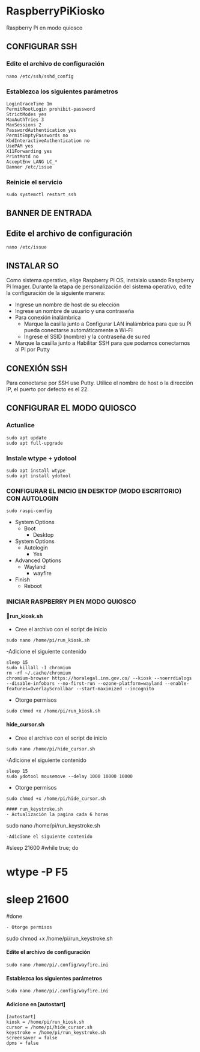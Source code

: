<!-- 
https://www.raspberrypi.com/tutorials/how-to-use-a-raspberry-pi-in-kiosk-mode/
https://core-electronics.com.au/guides/raspberry-pi-kiosk-mode-setup/
-->

# RaspberryPiKiosko
Raspberry Pi en modo quiosco

## CONFIGURAR SSH

### Edite el archivo de configuración
```
nano /etc/ssh/sshd_config
```

### Establezca los siguientes parámetros
```
LoginGraceTime 1m
PermitRootLogin prohibit-password
StrictModes yes
MaxAuthTries 3
MaxSessions 2
PasswordAuthentication yes
PermitEmptyPasswords no
KbdInteractiveAuthentication no
UsePAM yes
X11Forwarding yes
PrintMotd no
AcceptEnv LANG LC_*
Banner /etc/issue
```

### Reinicie el servicio
```
sudo systemctl restart ssh
```

## BANNER DE ENTRADA

## Edite el archivo de configuración
```
nano /etc/issue
```

## INSTALAR SO
Como sistema operativo, elige Raspberry Pi OS, instalalo usando Raspberry Pi Imager. Durante la etapa de personalización del sistema operativo, edite la configuración de la siguiente manera:
- Ingrese un nombre de host de su elección
- Ingrese un nombre de usuario y una contraseña
- Para conexión inalámbrica
	- Marque la casilla junto a Configurar LAN inalámbrica para que su Pi pueda conectarse automáticamente a Wi-Fi
	- Ingrese el SSID (nombre) y la contraseña de su red
- Marque la casilla junto a Habilitar SSH para que podamos conectarnos al Pi por Putty

## CONEXIÓN SSH
Para conectarse por SSH use Putty. Utilice el nombre de host o la dirección IP, el puerto por defecto es el 22.

## CONFIGURAR EL MODO QUIOSCO

### Actualice
```
sudo apt update
sudo apt full-upgrade
```

### Instale wtype + ydotool
```
sudo apt install wtype
sudo apt install ydotool
```

### CONFIGURAR EL INICIO EN DESKTOP (MODO ESCRITORIO) CON AUTOLOGIN
```
sudo raspi-config
```
- System Options 
	- Boot
		- Desktop
- System Options 
	- Autologin
		- Yes
- Advanced Options
	- Wayland
		- wayfire
- Finish
	- Reboot
	
### INICIAR RASPBERRY PI EN MODO QUIOSCO

#### run_kiosk.sh
- Cree el archivo con el script de inicio
```
sudo nano /home/pi/run_kiosk.sh
```
-Adicione el siguiente contenido
```
sleep 15
sudo killall -I chromium
rm -rf ~/.cache/chromium
chromium-browser https://horalegal.inm.gov.co/ --kiosk --noerrdialogs --disable-infobars --no-first-run --ozone-platform=wayland --enable-features=OverlayScrollbar --start-maximized --incognito
```
- Otorge permisos
```
sudo chmod +x /home/pi/run_kiosk.sh
```

#### hide_cursor.sh
- Cree el archivo con el script de inicio
```
sudo nano /home/pi/hide_cursor.sh
```
-Adicione el siguiente contenido
```
sleep 15
sudo ydotool mousemove --delay 1000 10000 10000
```
- Otorge permisos
```
sudo chmod +x /home/pi/hide_cursor.sh

#### run_keystroke.sh
- Actualización la pagina cada 6 horas
```
sudo nano /home/pi/run_keystroke.sh
```
-Adicione el siguiente contenido
```
#sleep 21600
#while true; do
#    wtype -P F5
#    sleep 21600
#done
```
- Otorge permisos
```
sudo chmod +x /home/pi/run_keystroke.sh



#### Edite el archivo de configuración
```
sudo nano /home/pi/.config/wayfire.ini
```

#### Establezca los siguientes parámetros
```
sudo nano /home/pi/.config/wayfire.ini
```

#### Adicione en [autostart]
```
[autostart]
kiosk = /home/pi/run_kiosk.sh
cursor = /home/pi/hide_cursor.sh
keystroke = /home/pi/run_keystroke.sh
screensaver = false
dpms = false
```

